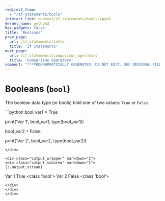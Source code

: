 ```yaml
---
redirect_from:
  - "/if-statements/bools"
interact_link: content/if_statements/bools.ipynb
kernel_name: python3
has_widgets: false
title: 'Booleans'
prev_page:
  url: /if_statements/intro
  title: 'If Statements'
next_page:
  url: /if_statements/comparison_operators
  title: 'Comparison Operators'
comment: "***PROGRAMMATICALLY GENERATED, DO NOT EDIT. SEE ORIGINAL FILES IN /content***"
---
```

# Booleans (`bool`)

The boolean data type (or bools) hold one of two values: `True` or `False`.



<div markdown="1" class="cell code_cell">
<div class="input_area" markdown="1">
```python
bool_var1 = True

print('Var 1', bool_var1, type(bool_var1))

bool_var2 = False

print('Var 2', bool_var2, type(bool_var2))

```
</div>

<div class="output_wrapper" markdown="1">
<div class="output_subarea" markdown="1">
{:.output_stream}
```
Var 1 True <class 'bool'>
Var 2 False <class 'bool'>
```
</div>
</div>
</div>

